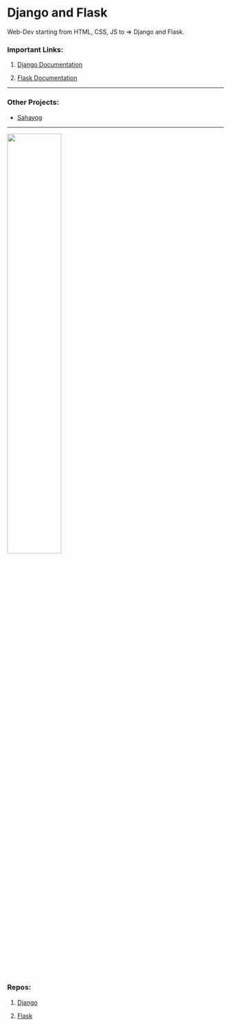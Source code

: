 # Django and Flask

Web-Dev starting from HTML, CSS, JS to => Django and Flask.

### Important Links:

1. <a href = 'https://docs.djangoproject.com/en/3.1/'>Django Documentation </a>

2. <a href ='https://flask.palletsprojects.com/en/1.1.x/'> Flask Documentation </a>

---

### Other Projects:

* <a href='https://github.com/Saphall/sahayog'>Sahayog</a>
---

<img src='https://fiverr-res.cloudinary.com/images/q_auto,f_auto/gigs/123570517/original/b5bd3dc03a421a074ff943e89ce971303d26ea41/work-on-python-with-django-and-flask.png' width='50%'>

### Repos:

1. <a href ='https://github.com/django/django'>Django</a>

2. <a href ='https://github.com/pallets/flask'>Flask</a>
